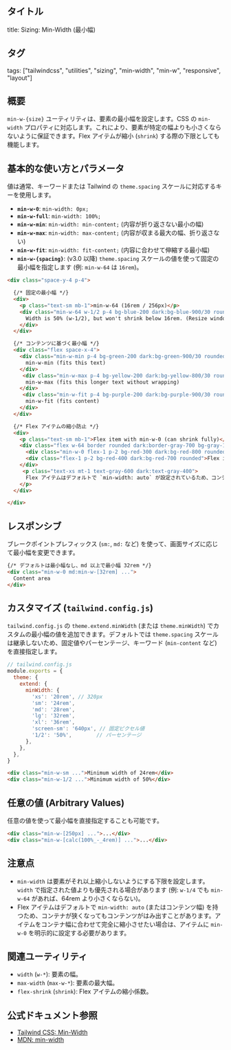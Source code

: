 ## タイトル
title: Sizing: Min-Width (最小幅)

## タグ
tags: ["tailwindcss", "utilities", "sizing", "min-width", "min-w", "responsive", "layout"]

## 概要
`min-w-{size}` ユーティリティは、要素の最小幅を設定します。CSS の `min-width` プロパティに対応します。これにより、要素が特定の幅よりも小さくならないように保証できます。Flex アイテムが縮小 (`shrink`) する際の下限としても機能します。

## 基本的な使い方とパラメータ

値は通常、キーワードまたは Tailwind の `theme.spacing` スケールに対応するキーを使用します。

*   **`min-w-0`**: `min-width: 0px;`
*   **`min-w-full`**: `min-width: 100%;`
*   **`min-w-min`**: `min-width: min-content;` (内容が折り返さない最小の幅)
*   **`min-w-max`**: `min-width: max-content;` (内容が収まる最大の幅、折り返さない)
*   **`min-w-fit`**: `min-width: fit-content;` (内容に合わせて伸縮する最小幅)
*   **`min-w-{spacing}`**: (v3.0 以降) `theme.spacing` スケールの値を使って固定の最小幅を指定します (例: `min-w-64` は `16rem`)。

```html
<div class="space-y-4 p-4">

  {/* 固定の最小幅 */}
  <div>
    <p class="text-sm mb-1">min-w-64 (16rem / 256px)</p>
    <div class="min-w-64 w-1/2 p-4 bg-blue-200 dark:bg-blue-900/30 rounded border dark:border-blue-700">
      Width is 50% (w-1/2), but won't shrink below 16rem. (Resize window)
    </div>
  </div>

  {/* コンテンツに基づく最小幅 */}
  <div class="flex space-x-4">
    <div class="min-w-min p-4 bg-green-200 dark:bg-green-900/30 rounded border dark:border-green-700 whitespace-nowrap">
      min-w-min (fits this text)
    </div>
     <div class="min-w-max p-4 bg-yellow-200 dark:bg-yellow-800/30 rounded border dark:border-yellow-700 whitespace-nowrap">
      min-w-max (fits this longer text without wrapping)
    </div>
     <div class="min-w-fit p-4 bg-purple-200 dark:bg-purple-900/30 rounded border dark:border-purple-700">
      min-w-fit (fits content)
    </div>
  </div>

  {/* Flex アイテムの縮小防止 */}
  <div>
    <p class="text-sm mb-1">Flex item with min-w-0 (can shrink fully)</p>
    <div class="flex w-64 border rounded dark:border-gray-700 bg-gray-100 dark:bg-gray-800">
      <div class="min-w-0 flex-1 p-2 bg-red-300 dark:bg-red-800 rounded">Flex item 1 (min-w-0)</div>
      <div class="flex-1 p-2 bg-red-400 dark:bg-red-700 rounded">Flex item 2</div>
    </div>
     <p class="text-xs mt-1 text-gray-600 dark:text-gray-400">
      Flex アイテムはデフォルトで `min-width: auto` が設定されているため、コンテンツ幅以下には縮小しません。完全に縮小させたい場合は `min-w-0` が必要です。
    </p>
  </div>

</div>
```

## レスポンシブ

ブレークポイントプレフィックス (`sm:`, `md:` など) を使って、画面サイズに応じて最小幅を変更できます。

```html
{/* デフォルトは最小幅なし、md 以上で最小幅 32rem */}
<div class="min-w-0 md:min-w-[32rem] ...">
  Content area
</div>
```

## カスタマイズ (`tailwind.config.js`)

`tailwind.config.js` の `theme.extend.minWidth` (または `theme.minWidth`) でカスタムの最小幅の値を追加できます。デフォルトでは `theme.spacing` スケールは継承しないため、固定値やパーセンテージ、キーワード (`min-content` など) を直接指定します。

```javascript
// tailwind.config.js
module.exports = {
  theme: {
    extend: {
      minWidth: {
        'xs': '20rem', // 320px
        'sm': '24rem',
        'md': '28rem',
        'lg': '32rem',
        'xl': '36rem',
        'screen-sm': '640px', // 固定ピクセル値
        '1/2': '50%',        // パーセンテージ
      },
    },
  },
}
```

```html
<div class="min-w-sm ...">Minimum width of 24rem</div>
<div class="min-w-1/2 ...">Minimum width of 50%</div>
```

## 任意の値 (Arbitrary Values)

任意の値を使って最小幅を直接指定することも可能です。

```html
<div class="min-w-[250px] ...">...</div>
<div class="min-w-[calc(100%_-_4rem)] ...">...</div>
```

## 注意点

*   `min-width` は要素がそれ以上縮小しないようにする下限を設定します。`width` で指定された値よりも優先される場合があります (例: `w-1/4` でも `min-w-64` があれば、64rem より小さくならない)。
*   Flex アイテムはデフォルトで `min-width: auto` (またはコンテンツ幅) を持つため、コンテナが狭くなってもコンテンツがはみ出すことがあります。アイテムをコンテナ幅に合わせて完全に縮小させたい場合は、アイテムに `min-w-0` を明示的に設定する必要があります。

## 関連ユーティリティ

*   `width` (`w-*`): 要素の幅。
*   `max-width` (`max-w-*`): 要素の最大幅。
*   `flex-shrink` (`shrink`): Flex アイテムの縮小係数。

## 公式ドキュメント参照
*   [Tailwind CSS: Min-Width](https://tailwindcss.com/docs/min-width)
*   [MDN: min-width](https://developer.mozilla.org/en-US/docs/Web/CSS/min-width)